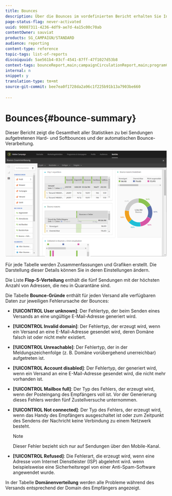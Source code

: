 ```yaml
---
title: Bounces
description: Über die Bounces im vordefinierten Bericht erhalten Sie Informationen zum Status Ihrer versendeten Kampagnen und über etwaige Versandfehler.
page-status-flag: never-activated
uuid: 90087311-4236-4df9-ae7d-4a15c00c70ab
contentOwner: sauviat
products: SG_CAMPAIGN/STANDARD
audience: reporting
content-type: reference
topic-tags: list-of-reports
discoiquuid: 5ae561b4-03cf-4541-87ff-47f1027d53b8
context-tags: bounceReport,main;campaignCirculationReport,main;programCirculationReport,main
internal: n
snippet: y
translation-type: tm+mt
source-git-commit: bee7ea0f1728da2a96c1f225b91b13a7903be660

---
```



# Bounces{#bounce-summary}

Dieser Bericht zeigt die Gesamtheit aller Statistiken zu bei Sendungen aufgetretenen Hard- und Softbounces und der automatischen Bounce-Verarbeitung.

![](assets/campaign_reports_bounces.png)

Für jede Tabelle werden Zusammenfassungen und Grafiken erstellt. Die Darstellung dieser Details können Sie in deren Einstellungen ändern.

Die Liste **Flop-5-Verteilung** enthält die fünf Sendungen mit der höchsten Anzahl von Adressen, die neu in Quarantäne sind.

Die Tabelle **Bounce-Gründe** enthält für jeden Versand alle verfügbaren Daten zur jeweiligen Fehlerursache der Bounces:

* **[!UICONTROL User unknown]**: Der Fehlertyp, der beim Senden eines Versands an eine ungültige E-Mail-Adresse generiert wird.
* **[!UICONTROL Invalid domain]**: Der Fehlertyp, der erzeugt wird, wenn ein Versand an eine E-Mail-Adresse gesendet wird, deren Domäne falsch ist oder nicht mehr existiert.
* **[!UICONTROL Unreachable]**: Der Fehlertyp, der in der Meldungszeichenfolge (z. B. Domäne vorübergehend unerreichbar) aufgetreten ist.
* **[!UICONTROL Account disabled]**: Der Fehlertyp, der generiert wird, wenn ein Versand an eine E-Mail-Adresse gesendet wird, die nicht mehr vorhanden ist.
* **[!UICONTROL Mailbox full]**: Der Typ des Fehlers, der erzeugt wird, wenn der Posteingang des Empfängers voll ist. Vor der Generierung dieses Fehlers werden fünf Zustellversuche unternommen.
* **[!UICONTROL Not connected]**: Der Typ des Fehlers, der erzeugt wird, wenn das Handy des Empfängers ausgeschaltet ist oder zum Zeitpunkt des Sendens der Nachricht keine Verbindung zu einem Netzwerk besteht.

   >[!NOTE]
   >
   >Dieser Fehler bezieht sich nur auf Sendungen über den Mobile-Kanal.

* **[!UICONTROL Refused]**: Die Fehlerart, die erzeugt wird, wenn eine Adresse vom Internet Dienstleister (ISP) abgelehnt wird. wenn beispielsweise eine Sicherheitsregel von einer Anti-Spam-Software angewendet wurde.

In der Tabelle **Domänenverteilung** werden alle Probleme während des Versands entsprechend der Domain des Empfängers angezeigt.
